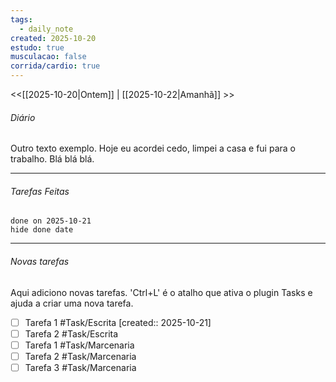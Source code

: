 ```yaml
---
tags:
  - daily_note
created: 2025-10-20
estudo: true
musculacao: false
corrida/cardio: true
---
```

<<[[2025-10-20|Ontem]] | [[2025-10-22|Amanhã]] >>
###### Diário

Outro texto exemplo. Hoje eu acordei cedo, limpei a casa e fui para o trabalho. Blá blá blá.

---------------------
###### Tarefas Feitas
```tasks
done on 2025-10-21
hide done date
```
----------------
###### Novas tarefas
Aqui adiciono novas tarefas. 'Ctrl+L' é o atalho que ativa o plugin Tasks e ajuda a criar uma nova tarefa.
- [ ] Tarefa 1 #Task/Escrita  [created:: 2025-10-21]
- [ ] Tarefa 2 #Task/Escrita 
- [ ] Tarefa 1 #Task/Marcenaria
- [ ] Tarefa 2 #Task/Marcenaria 
- [ ] Tarefa 3 #Task/Marcenaria 